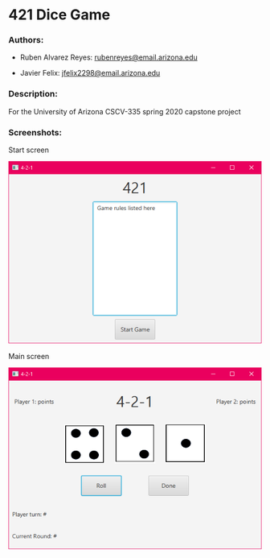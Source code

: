 # 421 Dice Game

### Authors:
* Ruben Alvarez Reyes: rubenreyes@email.arizona.edu

* Javier Felix: jfelix2298@email.arizona.edu

### Description:
For the University of Arizona CSCV-335 spring 2020 capstone project

### Screenshots:
Start screen

![screenshot1](screenshots/startMenu.png)

Main screen

![screenshot2](screenshots/mainScreen.png)

